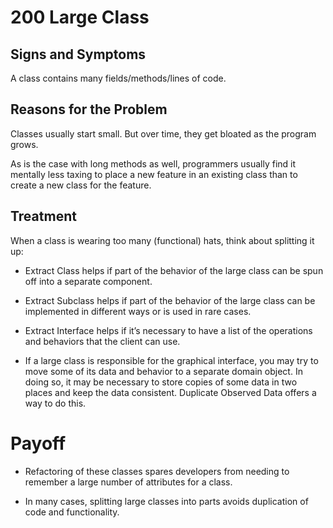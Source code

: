 # 200 Large Class

## Signs and Symptoms
A class contains many fields/methods/lines of code.

## Reasons for the Problem
Classes usually start small. But over time, they get bloated as the program grows.

As is the case with long methods as well, programmers usually find it mentally less taxing to place a new feature in an existing class than to create a new class for the feature.

## Treatment
When a class is wearing too many (functional) hats, think about splitting it up:

- Extract Class helps if part of the behavior of the large class can be spun off into a separate component.

- Extract Subclass helps if part of the behavior of the large class can be implemented in different ways or is used in rare cases.

- Extract Interface helps if it’s necessary to have a list of the operations and behaviors that the client can use.

- If a large class is responsible for the graphical interface, you may try to move some of its data and behavior to a separate domain object. In doing so, it may be necessary to store copies of some data in two places and keep the data consistent. Duplicate Observed Data offers a way to do this.

# Payoff
- Refactoring of these classes spares developers from needing to remember a large number of attributes for a class.

- In many cases, splitting large classes into parts avoids duplication of code and functionality.
